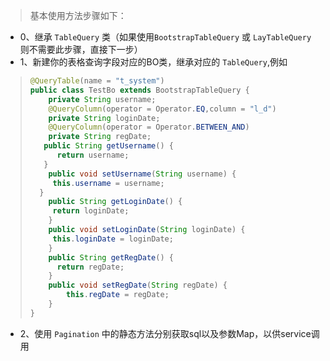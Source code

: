 > 基本使用方法步骤如下：
- 0、继承 `TableQuery` 类（如果使用`BootstrapTableQuery` 或 `LayTableQuery` 则不需要此步骤，直接下一步）
- 1、新建你的表格查询字段对应的BO类，继承对应的 `TableQuery`,例如
> ```java
> @QueryTable(name = "t_system")
> public class TestBo extends BootstrapTableQuery {
>     private String username;
>     @QueryColumn(operator = Operator.EQ,column = "l_d")
>     private String loginDate;
>     @QueryColumn(operator = Operator.BETWEEN_AND)
>     private String regDate;
>    public String getUsername() {
>       return username;
>    }
>     public void setUsername(String username) {
>      this.username = username;
>   }
>     public String getLoginDate() {
>      return loginDate;
>     }
>     public void setLoginDate(String loginDate) {
>      this.loginDate = loginDate;
>     }
>     public String getRegDate() {
>       return regDate;
>     }
>     public void setRegDate(String regDate) {
>         this.regDate = regDate;
>     }
 > }
>```
- 2、使用 `Pagination` 中的静态方法分别获取sql以及参数Map，以供service调用